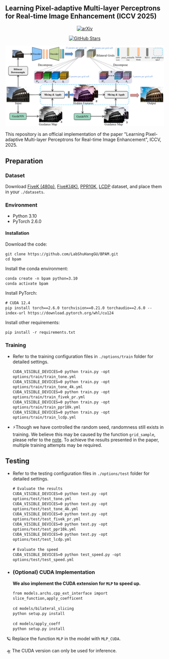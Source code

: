 ## Learning Pixel-adaptive Multi-layer Perceptrons for Real-time Image Enhancement (ICCV 2025) <br>

<p align="center">
  <a href="https://arxiv.org/abs/2507.12135">
    <img alt="arXiv" src="https://img.shields.io/badge/arXiv%20paper-2507.12135-b31b1b.svg">
  </a>
</p>
<p align="center">
  <a href="https://github.com/LabShuHangGU/BPAM">
    <img alt="GitHub Stars" src="https://img.shields.io/github/stars/LabShuHangGU/BPAM?style=social">
  </a>
</p>

<p align="center">
  <img src="figures/framework.png" width="720">
</p>

This repository is an official implementation of the paper "Learning Pixel-adaptive Multi-layer Perceptrons for Real-time Image Enhancement", ICCV, 2025.

## Preparation

### Dataset
Download  [FiveK (480p)](https://github.com/HuiZeng/Image-Adaptive-3DLUT), [FiveK(4K)](https://github.com/fengzhang427/LLF-LUT), [PPR10K](https://github.com/csjliang/PPR10K), [LCDP](https://www.whyy.site/paper/lcdp) dataset, and place them in your `./datasets`.

### Environment

- Python 3.10
- PyTorch 2.6.0

#### Installation

Download the code:
```
git clone https://github.com/LabShuHangGU/BPAM.git
cd bpam
```

Install the conda environment:

```
conda create -n bpam python=3.10
conda activate bpam
```

Install PyTorch:

```
# CUDA 12.4
pip install torch==2.6.0 torchvision==0.21.0 torchaudio==2.6.0 --index-url https://download.pytorch.org/whl/cu124
```

Install other requirements:

```
pip install -r requirements.txt
```

### Training

- Refer to the training configuration files in `./options/train` folder for detailed settings.

  ```
  CUDA_VISIBLE_DEVICES=0 python train.py -opt options/train/train_tone.yml
  CUDA_VISIBLE_DEVICES=0 python train.py -opt options/train/train_tone_4k.yml
  CUDA_VISIBLE_DEVICES=0 python train.py -opt options/train/train_fivek_pr.yml
  CUDA_VISIBLE_DEVICES=0 python train.py -opt options/train/train_ppr10k.yml
  CUDA_VISIBLE_DEVICES=0 python train.py -opt options/train/train_lcdp.yml
  ```

- ⚡️Though we have controlled the random seed, randomness still exists in training. We believe this may be caused by the function `grid_sample`, please refer to the [note](https://docs.pytorch.org/docs/stable/generated/torch.nn.functional.grid_sample.html). To achieve the results presented in the paper, multiple training attempts may be required.

## Testing

- Refer to the testing configuration files in `./options/test` folder for detailed settings.

  ```
  # Evaluate the results
  CUDA_VISIBLE_DEVICES=0 python test.py -opt options/test/test_tone.yml
  CUDA_VISIBLE_DEVICES=0 python test.py -opt options/test/test_tone_4k.yml
  CUDA_VISIBLE_DEVICES=0 python test.py -opt options/test/test_fivek_pr.yml
  CUDA_VISIBLE_DEVICES=0 python test.py -opt options/test/test_ppr10k.yml
  CUDA_VISIBLE_DEVICES=0 python test.py -opt options/test/test_lcdp.yml
  
  # Evaluate the speed
  CUDA_VISIBLE_DEVICES=0 python test_speed.py -opt options/test/test_speed.yml
  ```

- ### (Optional) CUDA Implementation

  **We also implement the CUDA extension for `MLP` to speed up.**

  ```
  from models.archs.cpp_ext_interface import slice_function,apply_coefficent
  
  cd models/bilateral_slicing
  python setup.py install
  
  cd models/apply_coeff
  python setup.py install
  ```

​	🪐 Replace the function `MLP` in the model with `MLP_CUDA`.

​	🛸 The CUDA version can only be used for inference.

